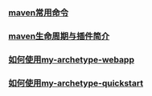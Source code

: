 ### [maven常用命令](https://github.com/liqxhx/template/blob/master/maven%E5%B8%B8%E7%94%A8%E5%91%BD%E4%BB%A4.md)

### [maven生命周期与插件简介](https://github.com/liqxhx/template/blob/master/maven%E7%94%9F%E5%91%BD%E5%91%A8%E6%9C%9F%E5%92%8C%E6%8F%92%E4%BB%B6.md)

### [如何使用my-archetype-webapp](https://github.com/liqxhx/maven-how/blob/master/use-my-archetype-webapp)


### [如何使用my-archetype-quickstart](https://github.com/liqxhx/maven-how/blob/master/use-my-archetype-quickstart)
